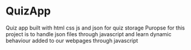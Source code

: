 # QuizApp
Quiz app built with html css js and json for quiz storage
Puropse for this project is to handle json files through javascript and learn dynamic behaviour added to our webpages through javascript
